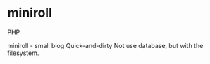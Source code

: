 miniroll
========

PHP

miniroll - small blog Quick-and-dirty
Not use database, but with the filesystem.